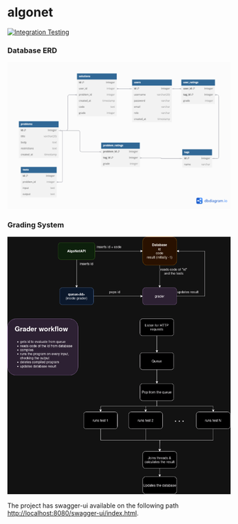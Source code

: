 # algonet
[![Integration Testing](https://github.com/AlexePaul/algonet/actions/workflows/CI.yml/badge.svg?branch=main&event=push)](https://github.com/AlexePaul/algonet/actions/workflows/CI.yml)
### Database ERD

![screenshot](./algonetAPI/databaseCreationAndInsertion/Database%20Diagram.png)

### Grading System

![screenshot](./Diagram%20Grading%20Setup.png)

The project has swagger-ui available on the following path [http://localhost:8080/swagger-ui/index.html](http://localhost:8080/swagger-ui/index.html).
